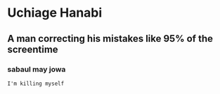# Uchiage Hanabi
## A man correcting his mistakes like 95% of the screentime
### sabaul may jowa
`I'm killing myself`
